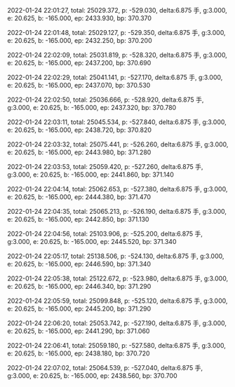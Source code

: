 2022-01-24 22:01:27, total: 25029.372, p: -529.030, delta:6.875 手, g:3.000, e: 20.625, b: -165.000, ep: 2433.930, bp: 370.370

2022-01-24 22:01:48, total: 25029.127, p: -529.350, delta:6.875 手, g:3.000, e: 20.625, b: -165.000, ep: 2432.250, bp: 370.200

2022-01-24 22:02:09, total: 25031.819, p: -528.320, delta:6.875 手, g:3.000, e: 20.625, b: -165.000, ep: 2437.200, bp: 370.690

2022-01-24 22:02:29, total: 25041.141, p: -527.170, delta:6.875 手, g:3.000, e: 20.625, b: -165.000, ep: 2437.070, bp: 370.530

2022-01-24 22:02:50, total: 25036.666, p: -528.920, delta:6.875 手, g:3.000, e: 20.625, b: -165.000, ep: 2437.320, bp: 370.780

2022-01-24 22:03:11, total: 25045.534, p: -527.840, delta:6.875 手, g:3.000, e: 20.625, b: -165.000, ep: 2438.720, bp: 370.820

2022-01-24 22:03:32, total: 25075.441, p: -526.260, delta:6.875 手, g:3.000, e: 20.625, b: -165.000, ep: 2443.980, bp: 371.280

2022-01-24 22:03:53, total: 25059.420, p: -527.260, delta:6.875 手, g:3.000, e: 20.625, b: -165.000, ep: 2441.860, bp: 371.140

2022-01-24 22:04:14, total: 25062.653, p: -527.380, delta:6.875 手, g:3.000, e: 20.625, b: -165.000, ep: 2444.380, bp: 371.470

2022-01-24 22:04:35, total: 25065.213, p: -526.190, delta:6.875 手, g:3.000, e: 20.625, b: -165.000, ep: 2442.850, bp: 371.130

2022-01-24 22:04:56, total: 25103.906, p: -525.200, delta:6.875 手, g:3.000, e: 20.625, b: -165.000, ep: 2445.520, bp: 371.340

2022-01-24 22:05:17, total: 25138.506, p: -524.130, delta:6.875 手, g:3.000, e: 20.625, b: -165.000, ep: 2446.590, bp: 371.340

2022-01-24 22:05:38, total: 25122.672, p: -523.980, delta:6.875 手, g:3.000, e: 20.625, b: -165.000, ep: 2446.340, bp: 371.290

2022-01-24 22:05:59, total: 25099.848, p: -525.120, delta:6.875 手, g:3.000, e: 20.625, b: -165.000, ep: 2445.200, bp: 371.290

2022-01-24 22:06:20, total: 25053.742, p: -527.190, delta:6.875 手, g:3.000, e: 20.625, b: -165.000, ep: 2441.290, bp: 371.060

2022-01-24 22:06:41, total: 25059.180, p: -527.580, delta:6.875 手, g:3.000, e: 20.625, b: -165.000, ep: 2438.180, bp: 370.720

2022-01-24 22:07:02, total: 25064.539, p: -527.040, delta:6.875 手, g:3.000, e: 20.625, b: -165.000, ep: 2438.560, bp: 370.700